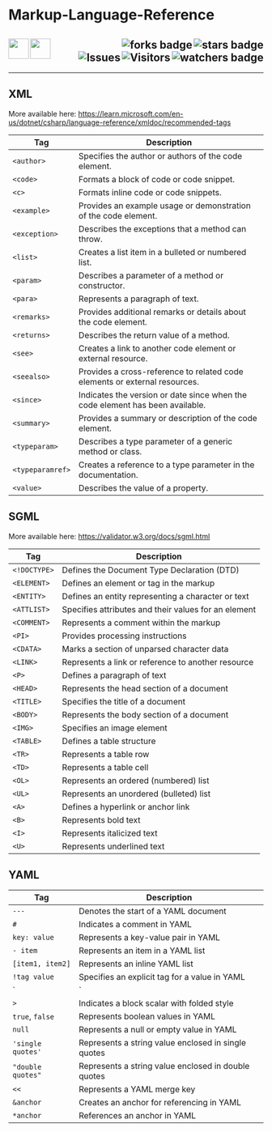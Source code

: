 # Markup-Language-Reference

<!-- Header Start -->
  <a href = "https://learn.microsoft.com/en-us/dotnet/csharp/language-reference/xmldoc/recommended-tags"> <img align="left" height="40" img width="40" src="https://cdn.simpleicons.org/xaml"> </a>
  <a href = "https://validator.w3.org/docs/sgml.html"> <img align="left" height="40" img width="40" src="https://cdn.simpleicons.org/symphony"> </a>
  <img align="right" alt="stars badge"  src="https://img.shields.io/github/stars/jdsherbert/XML-Tags-Reference"/>
  <img align="right" alt="forks badge"  src="https://img.shields.io/github/forks/jdsherbert/XML-Tags-Reference?label=Fork"/>
  <img align="right" alt="watchers badge"  src="https://img.shields.io/github/watchers/jdsherbert/XML-Tags-Reference"/>
  <img align="right" alt="Visitors"     src="https://visitor-badge.glitch.me/badge?page_id=github.com/jdsherbert/XML-Tags-Reference"/>
  <img align="right" alt="Issues"       src="https://img.shields.io/github/issues/jdsherbert/XML-Tags-Reference"/>
  <br></br>
  -----------------------------------------------------------------------
  

  
  
  -----------------------------------------------------------------------

## XML 

More available here: 
https://learn.microsoft.com/en-us/dotnet/csharp/language-reference/xmldoc/recommended-tags


| Tag             | Description                                                                  |
|-----------------|------------------------------------------------------------------------------|
| `<author>`      | Specifies the author or authors of the code element.                         |
| `<code>`        | Formats a block of code or code snippet.                                     |
| `<c>`           | Formats inline code or code snippets.                                        |
| `<example>`     | Provides an example usage or demonstration of the code element.              |
| `<exception>`   | Describes the exceptions that a method can throw.                            |
| `<list>`        | Creates a list item in a bulleted or numbered list.                          |
| `<param>`       | Describes a parameter of a method or constructor.                            |
| `<para>`        | Represents a paragraph of text.                                              |
| `<remarks>`     | Provides additional remarks or details about the code element.               |
| `<returns>`     | Describes the return value of a method.                                      |
| `<see>`         | Creates a link to another code element or external resource.                 |
| `<seealso>`     | Provides a cross-reference to related code elements or external resources.   |
| `<since>`       | Indicates the version or date since when the code element has been available.|
| `<summary>`     | Provides a summary or description of the code element.                       |
| `<typeparam>`   | Describes a type parameter of a generic method or class.                     |
| `<typeparamref>`| Creates a reference to a type parameter in the documentation.                |
| `<value>`       | Describes the value of a property.                                           |

## SGML

More available here: 
https://validator.w3.org/docs/sgml.html

| Tag        | Description                                   |
|------------|-----------------------------------------------|
| `<!DOCTYPE>` | Defines the Document Type Declaration (DTD)    |
| `<ELEMENT>` | Defines an element or tag in the markup        |
| `<ENTITY>`  | Defines an entity representing a character or text |
| `<ATTLIST>` | Specifies attributes and their values for an element |
| `<COMMENT>` | Represents a comment within the markup         |
| `<PI>`     | Provides processing instructions               |
| `<CDATA>`  | Marks a section of unparsed character data      |
| `<LINK>`   | Represents a link or reference to another resource |
| `<P>`      | Defines a paragraph of text                    |
| `<HEAD>`   | Represents the head section of a document      |
| `<TITLE>`  | Specifies the title of a document              |
| `<BODY>`   | Represents the body section of a document      |
| `<IMG>`    | Specifies an image element                     |
| `<TABLE>`  | Defines a table structure                      |
| `<TR>`     | Represents a table row                         |
| `<TD>`     | Represents a table cell                        |
| `<OL>`     | Represents an ordered (numbered) list          |
| `<UL>`     | Represents an unordered (bulleted) list        |
| `<A>`      | Defines a hyperlink or anchor link             |
| `<B>`      | Represents bold text                           |
| `<I>`      | Represents italicized text                     |
| `<U>`      | Represents underlined text                     |

## YAML

| Tag                | Description                                             |
|--------------------|---------------------------------------------------------|
| `---`              | Denotes the start of a YAML document                     |
| `#`                | Indicates a comment in YAML                             |
| `key: value`       | Represents a key-value pair in YAML                      |
| `- item`           | Represents an item in a YAML list                        |
| `[item1, item2]`   | Represents an inline YAML list                           |
| `!tag value`       | Specifies an explicit tag for a value in YAML            |
| `|`                | Indicates a block scalar with literal style              |
| `>`                | Indicates a block scalar with folded style               |
| `true`, `false`    | Represents boolean values in YAML                        |
| `null`             | Represents a null or empty value in YAML                 |
| `'single quotes'`  | Represents a string value enclosed in single quotes       |
| `"double quotes"`  | Represents a string value enclosed in double quotes       |
| `<<`               | Represents a YAML merge key                              |
| `&anchor`          | Creates an anchor for referencing in YAML                |
| `*anchor`          | References an anchor in YAML          
